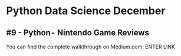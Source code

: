 # Python Data Science December
## #9 - Python -   Nintendo Game Reviews

You can find the complete walkthrough on Medium.com:
ENTER LINK
